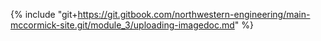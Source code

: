 {% include "git+https://git.gitbook.com/northwestern-engineering/main-mccormick-site.git/module_3/uploading-imagedoc.md" %}



